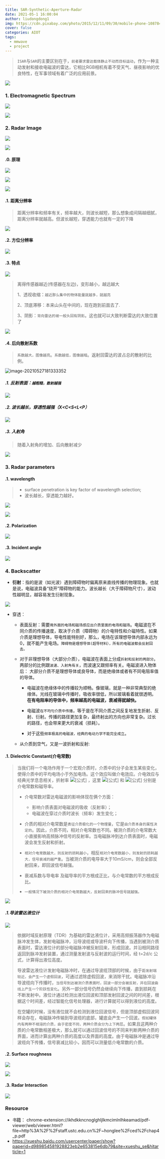 ```yaml
---
title: SAR-Synthetic-Aperture-Radar
date: 2021-05-1 16:00:04
author: liudongdong1
img: https://cdn.pixabay.com/photo/2015/12/11/09/30/mobile-phone-1087845__340.jpg
cover: false
categories: AIOT
tags:
  - mmwave
  - project
---
```


> `ISAR`与`SAR`的主要区别在于，`前者要求雷达载体静止不动而目标运动`，作为一种主动发射和接收电磁波的雷达，它相比RGB相机有着不受天气、昼夜影响的优良特性，在军事领域有着广泛的应用前景。

![](https://gitee.com/github-25970295/blogpictureV2/raw/master/image-20210527182530690.png)

### 1. Electromagnetic Spectrum

![](https://gitee.com/github-25970295/blogpictureV2/raw/master/image-20210527152653132.png)

![](https://gitee.com/github-25970295/blogpictureV2/raw/master/image-20210527192346294.png)

### 2. Radar Image

![](https://gitee.com/github-25970295/blogpictureV2/raw/master/image-20210527182230534.png)

![](https://gitee.com/github-25970295/blogpictureV2/raw/master/image-20210527153647296.png)

#### .0. 原理

![](https://gitee.com/github-25970295/blogpictureV2/raw/master/image-20210527190957929.png)

![](https://gitee.com/github-25970295/blogpictureV2/raw/master/image-20210527191114407.png)

![](https://gitee.com/github-25970295/blogpictureV2/raw/master/image-20210527191134212.png)

#### .1. 距离分辨率

> 距离分辨率和频率有关，频率越大，则波长越短，那么想象成间隔越细腻，距离分辨率就越高。但波长越短，穿透能力也就有一定的下降

![](https://gitee.com/github-25970295/blogpictureV2/raw/master/image-20210527164323301.png)

#### .2. 方位分辨率

![](https://gitee.com/github-25970295/blogpictureV2/raw/master/image-20210527180945316.png)

#### .3. 特点

![](https://gitee.com/github-25970295/blogpictureV2/raw/master/image-20210527181043550.png)

> 离得传感器越近(传感器在左边)，变形越小，越远越大
>
> 1、透视收缩：`越近那么集中的物体能量就越多，就越亮`
>
> 2、顶底滞移：本来山头在中间的，现在跑到前面去了.
>
> 3、阴影：`背向雷达的坡一般头回有阴影`。这也就可以大致判断雷达的大致位置了

![](https://gitee.com/github-25970295/blogpictureV2/raw/master/image-20210527181138873.png)

#### .4. 后向散射系数

> `系数越大，图像越亮`。`系数越低，图像越暗`。返射回雷达的波占总的散射的比例。

![image-20210527181333352](https://gitee.com/github-25970295/blogpictureV2/raw/master/image-20210527181333352.png)

##### .1. **反射表面**：`越粗糙，散射越强`

![](https://gitee.com/github-25970295/blogpictureV2/raw/master/image-20210527181411964.png)

##### .2. 波长越长，穿透性越强（X<C<S<L<P）

![](https://gitee.com/github-25970295/blogpictureV2/raw/master/image-20210527181634371.png)

##### .3. 入射角

> 随着入射角的增加、后向散射减少

![](https://gitee.com/github-25970295/blogpictureV2/raw/master/image-20210527181734191.png)

### 3. Radar parameters

#### .1.  wavelength

> - surface penetration is key factor of wavelength selection;
> - 波长越长，穿透能力越好。

![](https://gitee.com/github-25970295/blogpictureV2/raw/master/image-20210527153951874.png)

![](https://gitee.com/github-25970295/blogpictureV2/raw/master/image-20210527154137146.png)

#### .2. Polarization

![](https://gitee.com/github-25970295/blogpictureV2/raw/master/image-20210527154241607.png)

#### .3. Incident angle

![](https://gitee.com/github-25970295/blogpictureV2/raw/master/image-20210527154314915.png)

### 4. Backscatter

- **衍射**：指的是波（如光波）遇到障碍物时偏离原来直线传播的物理现象。也就是说，电磁波具备“绕开”障碍物的能力。波长越长（大于障碍物尺寸），波动性越明显，越容易发生衍射现象。

![](https://gitee.com/github-25970295/blogpictureV2/raw/master/image-20210527162919600.png)

- 穿透：

  - 表面反射：需要`用外面的电场和磁场感应出介质里面的电场和磁场`。电磁波在不同介质的传播速度，取决于介质（障碍物）的介电特性和介磁特性。如果介质是理想导体，导电性能特别好，那么，电场在该理想导体内部永远为0，就不能产生电场。`障碍物是理想导体(超导材料），所有的电磁波都会反射回去。`

  - 对于非理想导体（大部分介质），电磁波在表面上分成`折射和反射的两部分`。两部分的比例跟`波速、入射角有关`，而波速又跟频率有关。电磁波进入物体后： 大部分介质不是理想导体或良导体，而是绝缘体或者有不同电阻率值的导体。

    - 电磁波在绝缘体中的传播较为顺畅。像玻璃，就是一种非常典型的绝缘体。光线在玻璃中传播时，吸收率很低，所以玻璃看着就很透明。**在有电阻率的导体中，频率越高的电磁波，衰减得就越快。**

    - 电磁波`在不均匀介质中传播`，等于是在不同介质之间反复地发生折射、反射、衍射。传播的路径更加复杂，最终射出的方向也非常复杂。过长的路径，也会带来更大的衰减（损耗）。
    - 对于这些`频率极高的电磁波，经典的电动力学不能完全成立`。

  - 从介质到空气，又是一波折射和反射:

#### .1. Dielectric Constant(介电常数)

> 当我们将一个电场作用于一个宏观介质时，介质中的分子会发生某些变化，使得介质中的平均电场小于外加电场。这个效应叫做介电效应。介电效应与经典光学息息相关，折射率 ![[公式]](https://www.zhihu.com/equation?tex=n++%3D+%5Csqrt%7B%5Cvarepsilon_r+%5Cmu_r%7D+%5Capprox+%5Csqrt%7B%5Cvarepsilon_r%7D) ，这里 ![[公式]](https://www.zhihu.com/equation?tex=%5Cvarepsilon_r) 和 ![[公式]](https://www.zhihu.com/equation?tex=%5Cmu_r) 分别是介电常数和磁导率。
>
> - 介电常数对雷达电磁波的影响体现在俩个方面：
>   - 影响介质表面对电磁波的吸收（反射率）；
>   - 电磁波在穿过介质时波长（频率）发生变化；
>
> - 介质的相对介电常数是`表征介质极化的一个物理量`，它是`由介质本身的属性决定的`。因此，介质不同，相对介电常数也不同。被测介质的介电常数大小直接影响高频脉冲信号的反射率。当电磁脉冲到达介质表面时，电磁波会发生反射和折射。
> - `相对介电常数越大，则反射的损耗越小`，相反`相对介电常数越小，则发射的损耗越大，信号衰减的越严重`。当被测介质的电导率大于10mS/cm，则会全部反射回来，即回波信号越强。
> - 衰减系数与导电率 及磁导率的平方根成正比，与介电常数的平方根成反比。
> - `一般情况下被测介质的相对介电常数越大，反射回来的脉冲信号就越强。`

![](https://gitee.com/github-25970295/blogpictureV2/raw/master/image-20210527160158733.png)

##### .1.导波雷达液位计

![](https://gitee.com/github-25970295/blogpictureV2/raw/master/image-20210527155412143.png)

> 依据时域反射原理（TDR）为基础的雷达液位计，采用高频振荡器作为电磁脉冲发生体，发射电磁脉冲，沿导波缆或导波杆向下传播，当遇到被测介质表面时，雷达液位计的部分电磁脉冲被反射回来，形成回波。并沿相同路径返回到脉冲发射装置，通过测量发射波与反射波的运行时间，经 t=2d/c 公式，计算得出液位高度。
>
> 导波雷达液位计发射电磁脉冲时，在通过导波缆顶部的时候，由于`距发射端较近，会产生一个虚假回波`，可通过滤除虚假回波，来消除干扰。电磁脉冲沿导波缆向下传播时，`当信号到达被测介质表面时，回波一部分会被反射，并在回波曲线上产生一个阶跃性变化`。另外一部分信号仍然会继续向下传播，直到损耗在不断发射中。液位计通过检测出液位回波和顶部发射回波之间的时间差，根据这个时间差，经过智能化信号处理器，进行计算就可以得到液位的高度。
>
> 在空罐的时候，没有液位就不会检测到液位回波信号，但是顶部虚假回波同样会存在，电磁脉冲传输到导波缆的底部，罐底会产生一个回波。`假如罐体内有两种不相溶的介质，由于密度不同，两种介质会分为上下两层`。如果且这两种介质的介电常数相差极大，那么就可以通过回波信号的不同来判断两种介质的界面，进而计算出两种介质的高度以及界面的高度。由于电磁脉冲是通过导波缆向下传播，信号衰减比较小，因而可以测量低介电常数的介质。

#### .2. Surface roughness

![](https://gitee.com/github-25970295/blogpictureV2/raw/master/image-20210527160617343.png)

![](https://gitee.com/github-25970295/blogpictureV2/raw/master/image-20210527160659543.png)

#### .3. Radar Interaction

![](https://gitee.com/github-25970295/blogpictureV2/raw/master/image-20210527164216382.png)

### Resource

- 书籍： chrome-extension://ikhdkkncnoglghljlkmcimlnlhkeamad/pdf-viewer/web/viewer.html?file=http%3A%2F%2Fstaff.ustc.edu.cn%2F~honglee%2Fced%2Fchap4_p.pdf
- https://xueshu.baidu.com/usercenter/paper/show?paperid=d989854581928823eb2e653815e6db79&site=xueshu_se&hitarticle=1